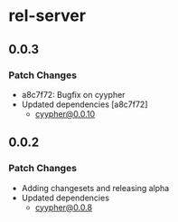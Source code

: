 # rel-server

## 0.0.3

### Patch Changes

- a8c7f72: Bugfix on cyypher
- Updated dependencies [a8c7f72]
  - cyypher@0.0.10

## 0.0.2

### Patch Changes

- Adding changesets and releasing alpha
- Updated dependencies
  - cyypher@0.0.8
